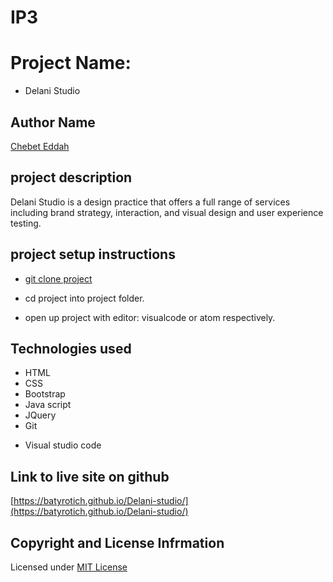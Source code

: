 # IP3

# Project Name:

* Delani Studio
## Author Name
[Chebet Eddah](https://github.com/batyrotich/)

## project description
 Delani Studio is a design practice that offers a full range of services including brand strategy, interaction, and visual design and user experience testing.

 ## project setup instructions

 * [git clone project](https://github.com/batyrotich/Delani-studio)

 * cd project into project folder.
 * open up project with editor: visualcode or atom respectively.
 ## Technologies used 
   * HTML
   * CSS
   * Bootstrap
   * Java script
   * JQuery
   * Git
   - Visual studio code
## Link to live site on github
[https://batyrotich.github.io/Delani-studio/](https://batyrotich.github.io/Delani-studio/)

## Copyright and License Infrmation
Licensed under [MIT License](https://github.com/batyrotich/Delani-studio/tree-save/master/LICENSE)
